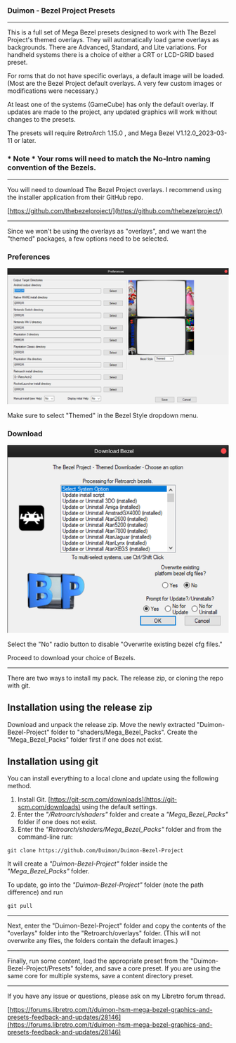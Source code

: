 ### Duimon - Bezel Project Presets
___

This is a full set of Mega Bezel presets designed to work with The Bezel Project's themed overlays. They will automatically load game overlays as backgrounds. There are Advanced, Standard, and Lite variations. For handheld systems there is a choice of either a CRT or LCD-GRID based preset.

For roms that do not have specific overlays, a default image will be loaded. (Most are the Bezel Project default overlays. A very few custom images or modifications were necessary.)

At least one of the systems (GameCube) has only the default overlay. If updates are made to the project, any updated graphics will work without changes to the presets.

The presets will require RetroArch 1.15.0 , and Mega Bezel V1.12.0_2023-03-11 or later.

### * Note * Your roms will need to match the No-Intro naming convention of the Bezels.

___

You will need to download The Bezel Project overlays. I recommend using the installer application from their GitHub repo.

[https://github.com/thebezelproject/](https://github.com/thebezelproject/)

___

Since we won't be using the overlays as "overlays", and we want the "themed" packages, a few options need to be selected.

### Preferences

![](Images/preferences.png)

Make sure to select "Themed" in the Bezel Style dropdown menu.

### Download

![](Images/download.png)

Select the "No" radio button to disable "Overwrite existing bezel cfg files."

Proceed to download your choice of Bezels.

___

There are two ways to install my pack. The release zip, or cloning the repo with git.

## Installation using the release zip

Download and unpack the release zip. Move the newly extracted "Duimon-Bezel-Project" folder to "shaders/Mega_Bezel_Packs". Create the "Mega_Bezel_Packs" folder first if one does not exist.

## Installation using git

You can install everything to a local clone and update using the following method.

1. Install Git. [https://git-scm.com/downloads](https://git-scm.com/downloads) using the default settings.
2. Enter the *"/Retroarch/shaders"* folder and create a *"Mega_Bezel_Packs"* folder if one does not exist.
3. Enter the *"Retroarch/shaders/Mega_Bezel_Packs"* folder and from the command-line run:

```
git clone https://github.com/Duimon/Duimon-Bezel-Project
```

It will create a *"Duimon-Bezel-Project"* folder inside the *"Mega_Bezel_Packs"* folder. 

To update, go into the *"Duimon-Bezel-Project"* folder (note the path difference) and run

```
git pull
```
___

Next, enter the "Duimon-Bezel-Project" folder and copy the contents of the "overlays" folder into the "Retroarch/overlays" folder. (This will not overwrite any files, the folders contain the default images.)
___
Finally, run some content, load the appropriate preset from the "Duimon-Bezel-Project/Presets" folder, and save a core preset. If you are using the same core for multiple systems, save a content directory preset.
___

If you have any issue or questions, please ask on my Libretro forum thread.

[https://forums.libretro.com/t/duimon-hsm-mega-bezel-graphics-and-presets-feedback-and-updates/28146](https://forums.libretro.com/t/duimon-hsm-mega-bezel-graphics-and-presets-feedback-and-updates/28146)